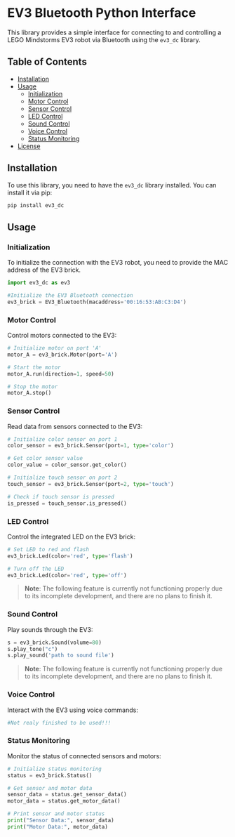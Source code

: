 # EV3 Bluetooth Python Interface

This library provides a simple interface for connecting to and controlling a LEGO Mindstorms EV3 robot via Bluetooth using the `ev3_dc` library.

## Table of Contents

- [Installation](#installation)
- [Usage](#usage)
  - [Initialization](#initialization)
  - [Motor Control](#motor-control)
  - [Sensor Control](#sensor-control)
  - [LED Control](#led-control)
  - [Sound Control](#sound-control)
  - [Voice Control](#voice-control)
  - [Status Monitoring](#status-monitoring)
- [License](#license)

## Installation

To use this library, you need to have the `ev3_dc` library installed. You can install it via pip:

```bash
pip install ev3_dc
```

## Usage

### Initialization

To initialize the connection with the EV3 robot, you need to provide the MAC address of the EV3 brick.

```python
import ev3_dc as ev3

#Initialize the EV3 Bluetooth connection
ev3_brick = EV3_Bluetooth(macaddress='00:16:53:AB:C3:D4')
```

### Motor Control

Control motors connected to the EV3:

```python
# Initialize motor on port 'A'
motor_A = ev3_brick.Motor(port='A')

# Start the motor
motor_A.run(direction=1, speed=50)

# Stop the motor
motor_A.stop()
```

### Sensor Control
Read data from sensors connected to the EV3:

```python
# Initialize color sensor on port 1
color_sensor = ev3_brick.Sensor(port=1, type='color')

# Get color sensor value
color_value = color_sensor.get_color()

# Initialize touch sensor on port 2
touch_sensor = ev3_brick.Sensor(port=2, type='touch')

# Check if touch sensor is pressed
is_pressed = touch_sensor.is_pressed()
```

### LED Control
Control the integrated LED on the EV3 brick:

```python
# Set LED to red and flash
ev3_brick.Led(color='red', type='flash')

# Turn off the LED
ev3_brick.Led(color='red', type='off')
```
>**Note**: The following feature is currently not functioning properly due to its incomplete development, and there are no plans to finish it.

### Sound Control
Play sounds through the EV3:

```python
s = ev3_brick.Sound(volume=80)
s.play_tone("c")
s.play_sound('path to sound file')
```
>**Note**: The following feature is currently not functioning properly due to its incomplete development, and there are no plans to finish it.

### Voice Control
Interact with the EV3 using voice commands:

```python
#Not realy finished to be used!!!
```

### Status Monitoring
Monitor the status of connected sensors and motors:

```python
# Initialize status monitoring
status = ev3_brick.Status()

# Get sensor and motor data
sensor_data = status.get_sensor_data()
motor_data = status.get_motor_data()

# Print sensor and motor status
print("Sensor Data:", sensor_data)
print("Motor Data:", motor_data)
```
